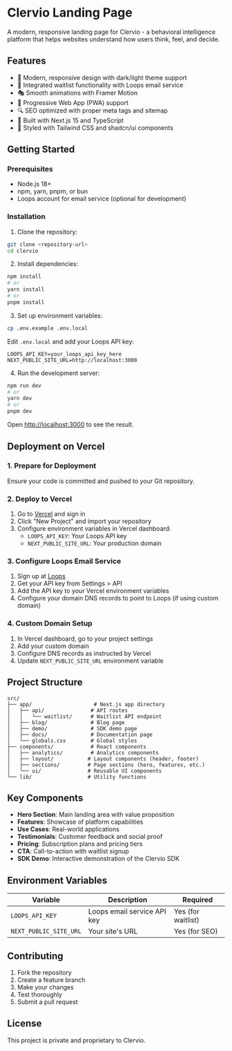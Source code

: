# Clervio Landing Page

A modern, responsive landing page for Clervio - a behavioral intelligence platform that helps websites understand how users think, feel, and decide.

## Features

- 🎨 Modern, responsive design with dark/light theme support
- 📧 Integrated waitlist functionality with Loops email service
- 🎭 Smooth animations with Framer Motion
- 📱 Progressive Web App (PWA) support
- 🔍 SEO optimized with proper meta tags and sitemap
- 🚀 Built with Next.js 15 and TypeScript
- 💅 Styled with Tailwind CSS and shadcn/ui components

## Getting Started

### Prerequisites

- Node.js 18+ 
- npm, yarn, pnpm, or bun
- Loops account for email service (optional for development)

### Installation

1. Clone the repository:
```bash
git clone <repository-url>
cd clervio
```

2. Install dependencies:
```bash
npm install
# or
yarn install
# or
pnpm install
```

3. Set up environment variables:
```bash
cp .env.example .env.local
```

Edit `.env.local` and add your Loops API key:
```
LOOPS_API_KEY=your_loops_api_key_here
NEXT_PUBLIC_SITE_URL=http://localhost:3000
```

4. Run the development server:
```bash
npm run dev
# or
yarn dev
# or
pnpm dev
```

Open [http://localhost:3000](http://localhost:3000) to see the result.

## Deployment on Vercel

### 1. Prepare for Deployment

Ensure your code is committed and pushed to your Git repository.

### 2. Deploy to Vercel

1. Go to [Vercel](https://vercel.com) and sign in
2. Click "New Project" and import your repository
3. Configure environment variables in Vercel dashboard:
   - `LOOPS_API_KEY`: Your Loops API key
   - `NEXT_PUBLIC_SITE_URL`: Your production domain

### 3. Configure Loops Email Service

1. Sign up at [Loops](https://loops.so)
2. Get your API key from Settings > API
3. Add the API key to your Vercel environment variables
4. Configure your domain DNS records to point to Loops (if using custom domain)

### 4. Custom Domain Setup

1. In Vercel dashboard, go to your project settings
2. Add your custom domain
3. Configure DNS records as instructed by Vercel
4. Update `NEXT_PUBLIC_SITE_URL` environment variable

## Project Structure

```
src/
├── app/                    # Next.js app directory
│   ├── api/               # API routes
│   │   └── waitlist/      # Waitlist API endpoint
│   ├── blog/              # Blog page
│   ├── demo/              # SDK demo page
│   ├── docs/              # Documentation page
│   └── globals.css        # Global styles
├── components/            # React components
│   ├── analytics/         # Analytics components
│   ├── layout/           # Layout components (header, footer)
│   ├── sections/         # Page sections (hero, features, etc.)
│   └── ui/               # Reusable UI components
└── lib/                  # Utility functions
```

## Key Components

- **Hero Section**: Main landing area with value proposition
- **Features**: Showcase of platform capabilities
- **Use Cases**: Real-world applications
- **Testimonials**: Customer feedback and social proof
- **Pricing**: Subscription plans and pricing tiers
- **CTA**: Call-to-action with waitlist signup
- **SDK Demo**: Interactive demonstration of the Clervio SDK

## Environment Variables

| Variable | Description | Required |
|----------|-------------|---------|
| `LOOPS_API_KEY` | Loops email service API key | Yes (for waitlist) |
| `NEXT_PUBLIC_SITE_URL` | Your site's URL | Yes (for SEO) |

## Contributing

1. Fork the repository
2. Create a feature branch
3. Make your changes
4. Test thoroughly
5. Submit a pull request

## License

This project is private and proprietary to Clervio.

